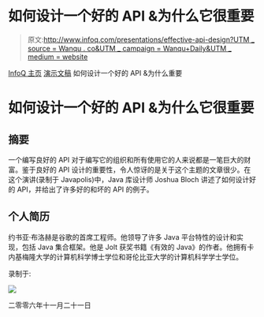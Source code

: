 # 如何设计一个好的 API &为什么它很重要

> 原文:[http://www.infoq.com/presentations/effective-api-design?UTM _ source = Wanqu . co&UTM _ campaign = Wanqu+Daily&UTM _ medium = website](http://www.infoq.com/presentations/effective-api-design?utm_source=wanqu.co&utm_campaign=Wanqu+Daily&utm_medium=website)



[InfoQ 主页](/?itm_source=infoq&itm_medium=breadcrumbs_feature&itm_campaign=breadcrumbs "InfoQ Homepage") [演示文稿](/presentations?itm_source=infoq&itm_medium=breadcrumbs_feature&itm_campaign=breadcrumbs "Presentations") 如何设计一个好的 API &为什么重要

# 如何设计一个好的 API &为什么它很重要

## 摘要

一个编写良好的 API 对于编写它的组织和所有使用它的人来说都是一笔巨大的财富。鉴于良好的 API 设计的重要性，令人惊讶的是关于这个主题的文章很少。在这个演讲(录制于 Javapolis)中，Java 库设计师 Joshua Bloch 讲述了如何设计好的 API，并给出了许多好的和坏的 API 的例子。

## 个人简历

约书亚·布洛赫是谷歌的首席工程师。他领导了许多 Java 平台特性的设计和实现，包括 Java 集合框架。他是 Jolt 获奖书籍《有效的 Java》的作者。他拥有卡内基梅隆大学的计算机科学博士学位和哥伦比亚大学的计算机科学学士学位。

录制于:

[![](../Images/e6bd48b9bd86bdef9a87f27d35a6c07c.png)](http://www.infoq.com/presentations/effective-api-design/) 

二零零六年十一月二十一日

<input type="hidden" name="" value="1" id="cont_item_primary_topic">